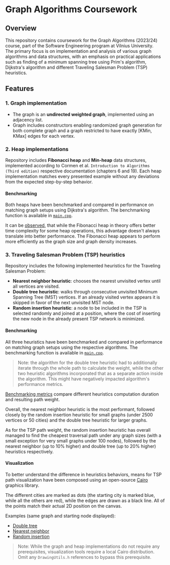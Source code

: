 # Graph Algorithms Coursework

## Overview

This repository contains coursework for the Graph Algorithms (2023/24) course, part of the Software Engineering program at Vilnius University.  
The primary focus is on implementation and analysis of various graph algorithms and data structures, with an emphasis on practical applications such as finding of a minimum spanning tree using Prim's algorithm, Dijkstra's algorithm and different Traveling Salesman Problem (TSP) heuristics.

## Features

### 1. Graph implementation

- The graph is an **undirected weighted graph**, implemented using an adjacency list.
- Graph includes constructors enabling randomized graph generation for both complete graph and a graph restricted to have exactly [KMin, KMax] edges for each vertex. 

### 2. Heap implementations

Repository includes **Fibonacci heap** and **Min-heap** data structures, implemented according to Cormen et al. `Introduction to Algorithms (Third edition)` respective documentation (chapters 6 and 19). Each heap implementation matches every presented example without any deviations from the expected step-by-step behavior.

#### Benchmarking

Both heaps have been benchmarked and compared in performance on matching graph setups using Dijkstra's algorithm. The benchmarking function is available in [`main.cpp`](./main.cpp). 

It can be [observed](./dijkstra-comparison.md), that while the Fibonacci heap in theory offers better time complexity for some heap operations, this advantage doesn't always translate into better performance. The Fibonacci heap appears to perform more efficiently as the graph size and graph density increases.

### 3. Traveling Salesman Problem (TSP) heuristics

Repository includes the following implemented heuristics for the Traveling Salesman Problem:

- **Nearest neighbor heuristic**: chooses the nearest unvisited vertex until all vertices are visited.
- **Double tree heuristic**: walks through consecutive unvisited Minimum Spanning Tree (MST) vertices. If an already visited vertex appears it is skipped in favor of the next unvisited MST node.
- **Random insertion heuristic**: a node to be included in the TSP is selected randomly and joined at a position, where the cost of inserting the new node in the already present TSP network is minimized.

#### Benchmarking

All three heuristics have been benchmarked and compared in performance on matching graph setups using the respective algorithms. The benchmarking function is available in [`main.cpp`](./main.cpp).

> Note: the algorithm for the double tree heuristic had to additionally iterate through the whole path to calculate the weight, while the other two heuristic algorithms incorporated that as a separate action inside the algorithm. This might have negatively impacted algorithm's performance metrics.

[Benchmarking metrics](./tsp-comparison.md) compare different heuristics computation duration and resulting path weight.

Overall, the nearest neighbor heuristic is the most performant, followed closely by the random insertion heuristic for small graphs (under 2500 vertices or 50 cities) and the double tree heuristic for larger graphs.

As for the TSP path weight, the random insertion heuristic has overall managed to find the cheapest traversal path under any graph sizes (with a small exception for very small graphs under 100 nodes), followed by the nearest neighbor (up to 10% higher) and double tree (up to 20% higher) heuristics respectively.

#### Visualization

To better understand the difference in heuristics behaviors, means for TSP path visualization have been composed using an open-source [Cairo](https://www.cairographics.org) graphics library.

The different cities are marked as dots (the starting city is marked blue, while all the others are red), while the edges are drawn as a black line. All of the points match their actual 2D position on the canvas.

Examples (same graph and starting node displayed):

- [Double tree](./double-tree-tsp-path.png)
- [Nearest neighbor](./nearest-neighbor-tsp-path.png)
- [Random insertion](./random-insertion-tsp-path.png)

> Note: While the graph and heap implementations do not require any prerequisites, visualization tools require a local Cairo distribution. Omit any `DrawingUtils.h` references to bypass this prerequisite.